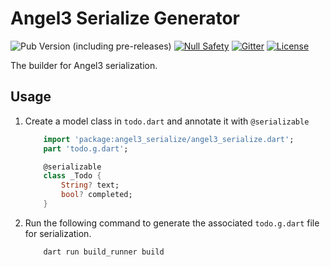 # Angel3 Serialize Generator

![Pub Version (including pre-releases)](https://img.shields.io/pub/v/angel3_serialize_generator?include_prereleases)
[![Null Safety](https://img.shields.io/badge/null-safety-brightgreen)](https://dart.dev/null-safety)
[![Gitter](https://img.shields.io/gitter/room/angel_dart/discussion)](https://gitter.im/angel_dart/discussion)
[![License](https://img.shields.io/github/license/dart-backend/angel)](https://github.com/dart-backend/angel/tree/master/packages/serialize/angel_serialize_generator/LICENSE)

The builder for Angel3 serialization.

## Usage

1. Create a model class in `todo.dart` and annotate it with `@serializable`

    ```dart
        import 'package:angel3_serialize/angel3_serialize.dart';
        part 'todo.g.dart';

        @serializable
        class _Todo {
            String? text;
            bool? completed;
        }
    ```

2. Run the following command to generate the associated `todo.g.dart` file for serialization.

    ```bash
        dart run build_runner build
    ```
